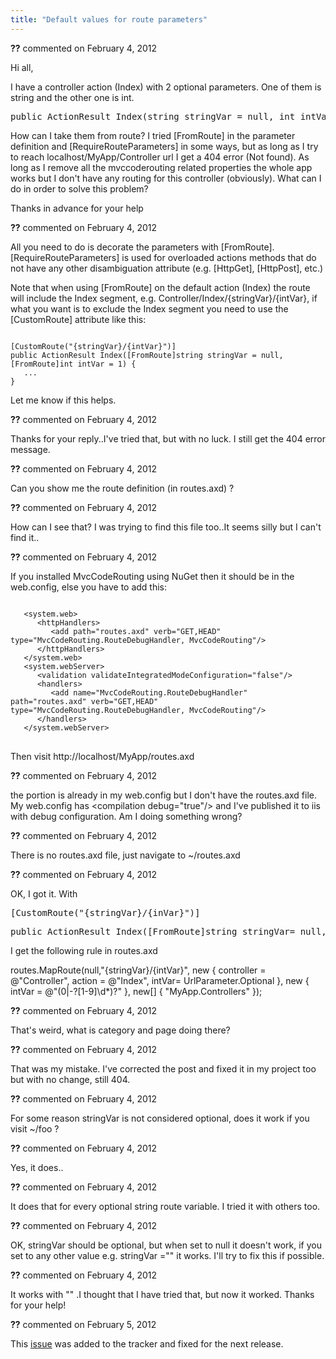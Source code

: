 ```yaml
---
title: "Default values for route parameters"
---
```

<div id="comment-739663" class="discussion-comment op">
   <div class="discussion-header"><b>??</b> commented on 
      <time datetime="2012-02-04T07:56:47.703-08:00" title="2012-02-04T07:56:47.703-08:00">February 4, 2012</time>
   </div>
   <div class="discussion-message"><p>Hi all,</p>
<p>I have a controller action (Index) with 2 optional parameters. One of them is string and the other one is int.</p>
<pre><span>public</span>&nbsp;<span>ActionResult</span>&nbsp;Index(<span>string</span>&nbsp;stringVar =&nbsp;<span>null</span>,&nbsp;<span>int</span>&nbsp;intVar =&nbsp;1)
</pre>
<p>How can I take them from route? I tried [FromRoute] in the parameter definition and [RequireRouteParameters] in some ways, but as long as I try to reach localhost/MyApp/Controller url I get a 404 error (Not found). As long as I remove all the mvccoderouting  related properties the whole app works but I don't have any routing for this controller (obviously).&nbsp;What can I do in order to solve this problem?</p>
<p>Thanks in advance for your help</p></div>
</div>
<div id="comment-739680" class="discussion-comment">
   <div class="discussion-header"><b>??</b> commented on 
      <time datetime="2012-02-04T08:11:37.97-08:00" title="2012-02-04T08:11:37.97-08:00">February 4, 2012</time>
   </div>
   <div class="discussion-message"><p>All you need to do is decorate the parameters with [FromRoute].&nbsp;<br /><span>[RequireRouteParameters] is used for overloaded actions methods that do not have any other disambiguation attribute (e.g. [HttpGet], [HttpPost], etc.)</span></p>
<p>Note that when using [FromRoute] on the default action (Index) the route will include the Index segment, e.g. Controller/Index/{stringVar}/{intVar}, if what you want is to exclude the Index segment you need to use the [CustomRoute] attribute like this:</p>
<pre><code>
[CustomRoute("{stringVar}/{intVar}")]
public ActionResult Index([FromRoute]string stringVar = null, [FromRoute]int intVar = 1) {
   ...
}</code></pre>
<p>Let me know if this helps.</p></div>
</div>
<div id="comment-739685" class="discussion-comment">
   <div class="discussion-header"><b>??</b> commented on 
      <time datetime="2012-02-04T08:16:03.993-08:00" title="2012-02-04T08:16:03.993-08:00">February 4, 2012</time>
   </div>
   <div class="discussion-message"><p>Thanks for your reply..I've tried that, but with no luck. I still get the 404 error message.</p></div>
</div>
<div id="comment-739688" class="discussion-comment">
   <div class="discussion-header"><b>??</b> commented on 
      <time datetime="2012-02-04T08:18:06.87-08:00" title="2012-02-04T08:18:06.87-08:00">February 4, 2012</time>
   </div>
   <div class="discussion-message"><p>Can you show me the route definition (in routes.axd) ?</p></div>
</div>
<div id="comment-739692" class="discussion-comment">
   <div class="discussion-header"><b>??</b> commented on 
      <time datetime="2012-02-04T08:20:22.537-08:00" title="2012-02-04T08:20:22.537-08:00">February 4, 2012</time>
   </div>
   <div class="discussion-message"><p>How can I see that? I was trying to find this file too..It seems silly but I can't find it..</p></div>
</div>
<div id="comment-739700" class="discussion-comment">
   <div class="discussion-header"><b>??</b> commented on 
      <time datetime="2012-02-04T08:27:10.477-08:00" title="2012-02-04T08:27:10.477-08:00">February 4, 2012</time>
   </div>
   <div class="discussion-message"><p>If you installed MvcCodeRouting using NuGet then it should be in the web.config, else you have to add this:</p>
<pre><code>
   &lt;system.web&gt;
      &lt;httpHandlers&gt;
         &lt;add path="routes.axd" verb="GET,HEAD" type="MvcCodeRouting.RouteDebugHandler, MvcCodeRouting"/&gt;
      &lt;/httpHandlers&gt;
   &lt;/system.web&gt;
   &lt;system.webServer&gt;
      &lt;validation validateIntegratedModeConfiguration="false"/&gt;
      &lt;handlers&gt;
         &lt;add name="MvcCodeRouting.RouteDebugHandler" path="routes.axd" verb="GET,HEAD" type="MvcCodeRouting.RouteDebugHandler, MvcCodeRouting"/&gt;
      &lt;/handlers&gt;
   &lt;/system.webServer&gt;
</code>
</pre>
<p>Then visit http://l<span>ocalhost/MyApp/routes.axd</span></p></div>
</div>
<div id="comment-739713" class="discussion-comment">
   <div class="discussion-header"><b>??</b> commented on 
      <time datetime="2012-02-04T08:37:22.45-08:00" title="2012-02-04T08:37:22.45-08:00">February 4, 2012</time>
   </div>
   <div class="discussion-message"><p>the portion is already in my web.config but I don't have the routes.axd file. My web.config has &lt;compilation debug="true"/&gt; and I've published it to iis with debug configuration. Am I doing something wrong?&nbsp;</p></div>
</div>
<div id="comment-739717" class="discussion-comment">
   <div class="discussion-header"><b>??</b> commented on 
      <time datetime="2012-02-04T08:39:51.677-08:00" title="2012-02-04T08:39:51.677-08:00">February 4, 2012</time>
   </div>
   <div class="discussion-message"><p>There is no routes.axd file, just navigate to ~/routes.axd</p></div>
</div>
<div id="comment-739749" class="discussion-comment">
   <div class="discussion-header"><b>??</b> commented on 
      <time datetime="2012-02-04T09:06:00.667-08:00" title="2012-02-04T09:06:00.667-08:00">February 4, 2012</time>
   </div>
   <div class="discussion-message"><p>OK, I got it. With&nbsp;</p>
<pre>[<span>CustomRoute</span>(<span>"{stringVar}/{inVar}"</span>)]
</pre>
<pre><span>public</span>&nbsp;<span>ActionResult</span>&nbsp;Index([<span>FromRoute</span>]<span>string</span>&nbsp;stringVar=&nbsp;<span>null</span>,&nbsp;[<span>FromRoute</span>]<span>int</span>&nbsp;intVar=&nbsp;1)
</pre>
<p>I get the following rule in routes.axd</p>
<p>routes.MapRoute(<span class="keyword">null</span>,<span class="string">"{stringVar}/{intVar}"</span>, <span class="keyword">new</span> { controller = <span class="string">@"Controller"</span>, action = <span class="string">@"Index"</span>, intVar= <span class="type">UrlParameter</span>.Optional }, <span class="keyword">new</span> { intVar = <span class="string">@"(0|-?[1-9]\d*)?"</span> }, <span class="keyword">new</span>[] { <span class="string">"MyApp.Controllers"</span> });&nbsp;</p></div>
</div>
<div id="comment-739756" class="discussion-comment">
   <div class="discussion-header"><b>??</b> commented on 
      <time datetime="2012-02-04T09:12:16.06-08:00" title="2012-02-04T09:12:16.06-08:00">February 4, 2012</time>
   </div>
   <div class="discussion-message"><p>That's weird, what is category and page doing there?</p></div>
</div>
<div id="comment-739759" class="discussion-comment">
   <div class="discussion-header"><b>??</b> commented on 
      <time datetime="2012-02-04T09:14:21.277-08:00" title="2012-02-04T09:14:21.277-08:00">February 4, 2012</time>
   </div>
   <div class="discussion-message"><p>That was my mistake. I've corrected the post and fixed it in my project too but with no change, still 404.</p></div>
</div>
<div id="comment-739763" class="discussion-comment">
   <div class="discussion-header"><b>??</b> commented on 
      <time datetime="2012-02-04T09:16:27.567-08:00" title="2012-02-04T09:16:27.567-08:00">February 4, 2012</time>
   </div>
   <div class="discussion-message"><p>For some reason stringVar is not considered optional, does it work if you visit ~/foo ?</p></div>
</div>
<div id="comment-739765" class="discussion-comment">
   <div class="discussion-header"><b>??</b> commented on 
      <time datetime="2012-02-04T09:17:47.403-08:00" title="2012-02-04T09:17:47.403-08:00">February 4, 2012</time>
   </div>
   <div class="discussion-message"><p>Yes, it does..</p></div>
</div>
<div id="comment-739768" class="discussion-comment">
   <div class="discussion-header"><b>??</b> commented on 
      <time datetime="2012-02-04T09:19:39.28-08:00" title="2012-02-04T09:19:39.28-08:00">February 4, 2012</time>
   </div>
   <div class="discussion-message"><p>It does that for every optional string route variable. I tried it with others too.</p></div>
</div>
<div id="comment-739783" class="discussion-comment">
   <div class="discussion-header"><b>??</b> commented on 
      <time datetime="2012-02-04T09:30:10-08:00" title="2012-02-04T09:30:10-08:00">February 4, 2012</time>
   </div>
   <div class="discussion-message"><p>OK, stringVar should be optional, but when set to null it doesn't work, if you set to any other value e.g. stringVar ="" it works. I'll try to fix this if possible.</p></div>
</div>
<div id="comment-739790" class="discussion-comment">
   <div class="discussion-header"><b>??</b> commented on 
      <time datetime="2012-02-04T09:36:52.053-08:00" title="2012-02-04T09:36:52.053-08:00">February 4, 2012</time>
   </div>
   <div class="discussion-message"><p>It works with "" .I thought that I have tried that, but now it worked. Thanks for your help!</p></div>
</div>
<div id="comment-741727" class="discussion-comment marked-as-answer">
   <div class="discussion-header"><b>??</b> commented on 
      <time datetime="2012-02-05T12:29:32.623-08:00" title="2012-02-05T12:29:32.623-08:00">February 5, 2012</time>
   </div>
   <div class="discussion-message"><p>This <a href="/workitem/708">issue</a> was added to the tracker and fixed for the next release.</p></div>
</div>